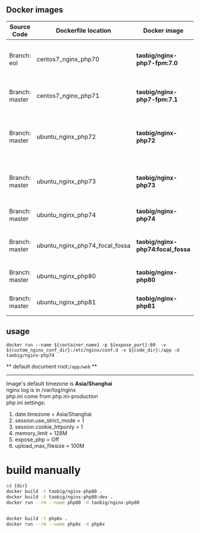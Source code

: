 # 

## Docker images  
| Source Code    | Dockerfile location | Docker image | Desc                                                               |
|----------------| ------ | ------ |--------------------------------------------------------------------|
| Branch: eol    | centos7_nginx_php70 | **taobig/nginx-php7-fpm:7.0** | `CentOS 7.4.1708 + nginx 1.14.2 + PHP 7.0.33-FPM` composer         |
| Branch: master | centos7_nginx_php71 | **taobig/nginx-php7-fpm:7.1** | `CentOS 7.5.1804 + nginx 1.16 + PHP 7.1-FPM` composer              |
| Branch: master | ubuntu_nginx_php72 | **taobig/nginx-php72** | `Ubuntu:18.04 + nginx 1.16 + PHP 7.2-FPM` composer + crontab + vim |
| Branch: master | ubuntu_nginx_php73 | **taobig/nginx-php73** | `Ubuntu:18.04 + nginx 1.16 + PHP 7.3-FPM` composer + vim           |
| Branch: master | ubuntu_nginx_php74 | **taobig/nginx-php74** | `Ubuntu:18.04 + nginx 1.16 + PHP 7.4-FPM`                          |
| Branch: master | ubuntu_nginx_php74_focal_fossa | **taobig/nginx-php74:focal_fossa** | `Ubuntu:20.04 + nginx 1.18 + PHP 7.4-FPM` iputils + vim            |
| Branch: master | ubuntu_nginx_php80 | **taobig/nginx-php80** | `Ubuntu:20.04 + nginx 1.20 + PHP 8.0-FPM`                          |
| Branch: master | ubuntu_nginx_php81 | **taobig/nginx-php81** | `Ubuntu:20.04 + nginx 1.22 + PHP 8.1-FPM`                          |

## usage
```shell
docker run --name ${container_name} -p ${expose_port}:80  -v ${custom_nginx_conf_dir}:/etc/nginx/conf.d -v ${code_dir}:/app -d taobig/nginx-php74
``` 
** default document root:`/app/web` **

---
Image's default timezone is **Asia/Shanghai**    
nginx log is in /var/log/nginx  
php.ini come from  php.ini-production  
php.ini settings:
1. date.timezone = Asia/Shanghai
1. session.use_strict_mode = 1
1. session.cookie_httponly = 1
1. memory_limit = 128M
1. expose_php = Off
1. upload_max_filesize = 100M


# build manually
```bash
cd {dir}
docker build -t taobig/nginx-php80 .
docker build -t taobig/nginx-php80:dev .
docker run --rm --name php80 -d taobig/nginx-php80


docker build -t php8x .
docker run --rm --name php8x -d php8x

```





